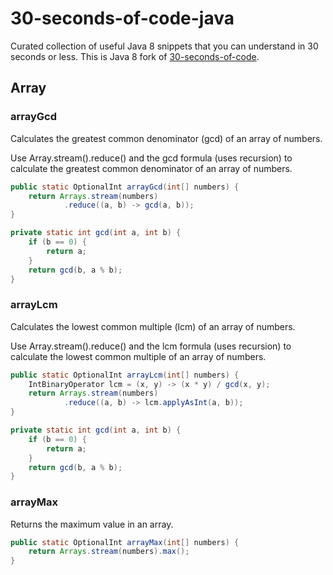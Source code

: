 # 30-seconds-of-code-java

Curated collection of useful Java 8 snippets that you can understand in 30 seconds or less. This is Java 8 fork of [30-seconds-of-code](https://github.com/Chalarangelo/30-seconds-of-code).

## Array

### arrayGcd

Calculates the greatest common denominator (gcd) of an array of numbers.

Use Array.stream().reduce() and the gcd formula (uses recursion) to calculate the greatest common denominator of an array of numbers.

```java
public static OptionalInt arrayGcd(int[] numbers) {
    return Arrays.stream(numbers)
            .reduce((a, b) -> gcd(a, b));
}

private static int gcd(int a, int b) {
    if (b == 0) {
        return a;
    }
    return gcd(b, a % b);
}
```

### arrayLcm

Calculates the lowest common multiple (lcm) of an array of numbers.

Use Array.stream().reduce() and the lcm formula (uses recursion) to calculate the lowest common multiple of an array of numbers.

```java
public static OptionalInt arrayLcm(int[] numbers) {
    IntBinaryOperator lcm = (x, y) -> (x * y) / gcd(x, y);
    return Arrays.stream(numbers)
            .reduce((a, b) -> lcm.applyAsInt(a, b));
}

private static int gcd(int a, int b) {
    if (b == 0) {
        return a;
    }
    return gcd(b, a % b);
}
```

### arrayMax

Returns the maximum value in an array.

```java
public static OptionalInt arrayMax(int[] numbers) {
    return Arrays.stream(numbers).max();
}
```
